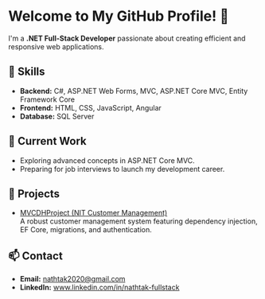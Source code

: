 # Welcome to My GitHub Profile! 👋

I'm a **.NET Full-Stack Developer** passionate about creating efficient and responsive web applications.

## 🌟 Skills
- **Backend:** C#, ASP.NET Web Forms, MVC, ASP.NET Core MVC, Entity Framework Core
- **Frontend:** HTML, CSS, JavaScript, Angular
- **Database:** SQL Server

## 🔭 Current Work
- Exploring advanced concepts in ASP.NET Core MVC.
- Preparing for job interviews to launch my development career.

## 💼 Projects
- [MVCDHProject (NIT Customer Management)](https://github.com/NathTak/MVCDHProject)  
  A robust customer management system featuring dependency injection, EF Core, migrations, and authentication.

## 📫 Contact
- **Email:** nathtak2020@gmail.com
- **LinkedIn:** www.linkedin.com/in/nathtak-fullstack
